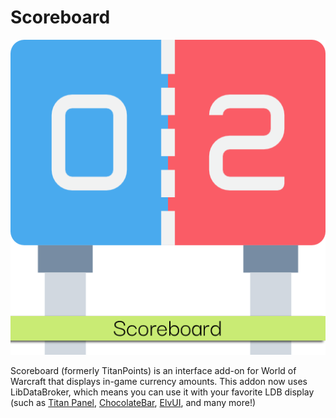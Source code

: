 Scoreboard
===========
![Project logo, sports scoreboard](Scoreboard.png)

Scoreboard (formerly TitanPoints) is an interface add-on for World of Warcraft that displays in-game currency amounts. This addon now uses LibDataBroker, which means you can use it with your favorite LDB display (such as [Titan Panel](https://www.titanpanel.org), [ChocolateBar](https://github.com/Kiatra/ChocolateBar), [ElvUI](https://www.tukui.org), and many more!)
